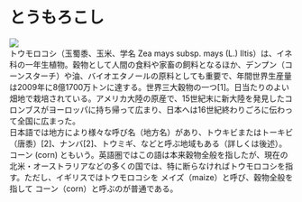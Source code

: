 <div id="page">
	<div id="main_image">
		<div id="main_image_inner">
			<h1>とうもろこし</h1>
		</div>
	</div>
	<img id="main-thum" src="https://sinozu.github.io/static20200403/vegetable_corn.png">
		<div id="section01">
			トウモロコシ（玉蜀黍、玉米、学名 Zea mays subsp. mays (L.) Iltis）は、イネ科の一年生植物。穀物として人間の食料や家畜の飼料となるほか、デンプン（コーンスターチ）や油、バイオエタノールの原料としても重要で、年間世界生産量は2009年に8億1700万トンに達する。世界三大穀物の一つ[1]。日当たりのよい畑地で栽培されている。アメリカ大陸の原産で、15世紀末に新大陸を発見したコロンブスがヨーロッパに持ち帰って広まり、日本へは16世紀終わりごろに伝わって全国に広まった。<br>
			日本語では地方により様々な呼び名（地方名）があり、トウキビまたはトーキビ（唐黍）[2]、ナンバ[2]、トウミギ、などと呼ぶ地域もある（詳しくは後述）。<br>
			コーン (corn) ともいう。英語圏ではこの語は本来穀物全般を指したが、現在の北米・オーストラリアなどの多くの国では、特に断らなければトウモロコシを指す。ただし、イギリスではトウモロコシを メイズ（maize）と呼び、穀物全般を指して コーン（corn）と呼ぶのが普通である。<br>
		</div>
</div>
  

<div class="uz-placement_code1_test uz-ny"></div>
<link rel="stylesheet" href="https://dev-speee-ad.akamaized.net/tag/placement_code1_test/css/outer-style.css">
<script async type="text/javascript" src="https://dev-speee-ad.akamaized.net/tag/placement_code1_test/js/outer-frame.min.js" charset="utf-8"></script>
